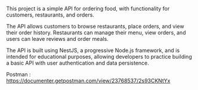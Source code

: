 This project is a simple API for ordering food, with functionality for customers, restaurants, and orders.

The API allows customers to browse restaurants, place orders, and view their order history. Restaurants can manage their menu, view orders, and users can leave reviews and order meals.

The API is built using NestJS, a progressive Node.js framework, and is intended for educational purposes, allowing developers to practice building a basic API with user authentication and data persistence.

Postman : https://documenter.getpostman.com/view/23768537/2s93CKNtYx
